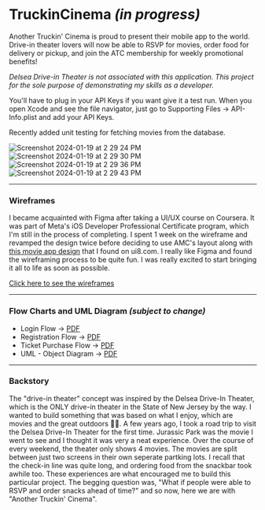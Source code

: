 # TruckinCinema _(in progress)_
Another Truckin' Cinema is proud to present their mobile app to the world. Drive-in theater lovers will now be able to RSVP for movies, order food for delivery or pickup, and join the ATC membership for weekly promotional benefits!

_Delsea Drive-in Theater is not associated with this application. This project for the sole purpose of demonstrating my skills as a developer._

You'll have to plug in your API Keys if you want give it a test run. When you open Xcode and see the file navigator, just go to Supporting Files -> API-Info.plist and add your API Keys.

Recently added unit testing for fetching movies from the database.

![Screenshot 2024-01-19 at 2 29 24 PM](https://github.com/AshleyCanty/TruckinCinema/assets/18271283/173e0ea2-f8b1-4c12-854c-9df2bc9c570b)
![Screenshot 2024-01-19 at 2 29 30 PM](https://github.com/AshleyCanty/TruckinCinema/assets/18271283/62cee67b-0b9e-4519-ae23-31846d493fa9)
![Screenshot 2024-01-19 at 2 29 36 PM](https://github.com/AshleyCanty/TruckinCinema/assets/18271283/c5494cca-04bc-44fc-add4-d83576b1e68d)
![Screenshot 2024-01-19 at 2 29 43 PM](https://github.com/AshleyCanty/TruckinCinema/assets/18271283/62f17fc6-702b-40a1-bada-313e8ea25c6a)





----------------------

### Wireframes
I became acquainted with Figma after taking a UI/UX course on Coursera. It was part of Meta's iOS Developer Professional Certificate program, which I'm still in the process of completing. I spent 1 week on the wireframe and revamped the design twice before deciding to use AMC's layout along with [this movie app design](https://ui8.net/enver-studio-ffdda4/products/cinemax---movie-apps-ui-kits) that I found on ui8.com. I really like Figma and found the wireframing process to be quite fun. I was really excited to start bringing it all to life as soon as possible. 

[Click here to see the wireframes](https://www.figma.com/file/4liFti5eWpvnhMLRl7qiRj/Truckin'-Cinema?type=design&node-id=0%3A1&mode=design&t=E0pKTa2AQP9wU2Dh-1)

----------------------

### Flow Charts and UML Diagram _(subject to change)_

  * Login Flow -> [PDF](https://drive.google.com/file/d/1Arge3kHS7mNSa68OHg1ZKrE_qDJvdXSR/view?usp=share_link)
  * Registration Flow -> [PDF](https://drive.google.com/file/d/13B4611rEZcatBUMfMtnUcZKH6h21Cvnv/view?usp=share_link)
  * Ticket Purchase Flow -> [PDF](https://drive.google.com/file/d/10xKSh9OTpX6pbtoUpamu7P_3D34QErLS/view?usp=sharing)
  * UML - Object Diagram -> [PDF](https://drive.google.com/file/d/1uEa36dQCRr1jNP9TogUZ44b3GDdemIEE/view?usp=share_link)


    
----------------------


### Backstory
The "drive-in theater" concept was inspired by the Delsea Drive-In Theater, which is the ONLY drive-in theater in the State of New Jersey by the way. I wanted to build something that was based on what I enjoy, which are movies and the great outdoors 🎥🌳. A few years ago, I took a road trip to visit the Delsea Drive-In Theater for the first time. Jurassic Park was the movie I went to see and I thought it was very a neat experience. Over the course of every weekend, the theater only shows 4 movies. The movies are split between just two screens in their own seperate partking lots. I recall that the check-in line was quite long, and ordering food from the snackbar took awhile too. These experiences are what encouraged me to build this particular project. The begging question was, "What if people were able to RSVP and order snacks ahead of time?" and so now, here we are with "Another Truckin' Cinema". 

